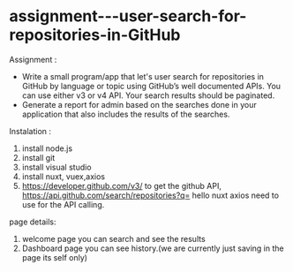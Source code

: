 # assignment---user-search-for-repositories-in-GitHub


Assignment :

*  Write a small program/app that let's user search for repositories in GitHub by language or topic using GitHub’s well documented APIs.      You can use either v3 or v4 API. Your search results should be paginated. 
*  Generate a report for admin based on the searches done in your application that also includes the results of the searches.


Instalation :
1. install node.js 
2. install git
3. install visual studio
4. install nuxt, vuex,axios
5. https://developer.github.com/v3/ to get the github API, https://api.github.com/search/repositories?q= hello
   nuxt axios need to use for the API calling.


page details:

1. welcome page you can search and see the results
2. Dashboard page you can see history.(we are currently just saving in the page its self only)

   
   
